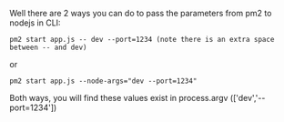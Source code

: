 Well there are 2 ways you can do to pass the parameters from pm2 to nodejs in CLI:

```
pm2 start app.js -- dev --port=1234 (note there is an extra space between -- and dev)
```
or
```
pm2 start app.js --node-args="dev --port=1234"
```

Both ways, you will find these values exist in process.argv (['dev','--port=1234'])
